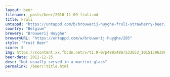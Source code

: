 ```yaml
---
layout: beer
filename: _posts/beer/2016-11-09-fruli.md
title: Früli
untappd: "https://untappd.com/b/brouwerij-huyghe-fruli-strawberry-beer/6314"
country: "Belgium"
brewery: "Brouwerij Huyghe"
breweryURL: "https://untappd.com/w/brouwerij-huyghe/285"
style: "Fruit Beer"
score: 5
img: https://scontent.xx.fbcdn.net/v/t1.0-0/p480x480/533653_10151396306263745_1857811158_n.jpg?oh=726e086f65eda696d731c1d25cdcd48e&oe=5948EA0D
beer-date: 2012-12-25
desc: "Not usually served in a martini glass"
permalink: /beer/:title.html
---
```


